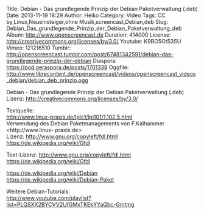 Title: Debian - Das grundlegende Prinzip der Debian Paketverwaltung (.deb)
Date: 2013-11-19 18:29
Author: Heiko
Category: Video
Tags: CC by,Linux,Neueinsteiger,ohne Musik,screencast,Debian,deb
Slug: Debian_Das_grundlegende_Prinzip_der_Debian_Paketverwaltung_deb
Album: http://www.openscreencast.de
Duration: 414000
License: http://creativecommons.org/licenses/by/3.0/
Youtube: K9BO5Gt53SU
Vimeo: 121216510
Tumblr: http://openscreencast.tumblr.com/post/67481342591/debian-das-grundlegende-prinzip-der-debian
Diaspora: https://pod.geraspora.de/posts/1701338
Oggfile: http://www.librecontent.de/openscreencast/videos/openscreencast_videos_debian/debian_deb_prinzip.ogg

Debian - Das grundlegende Prinzip der Debian Paketverwaltung (.deb)  
Lizenz: <http://creativecommons.org/licenses/by/3.0/>  
  
Textquelle:  
<http://www.linux-praxis.de/lpic1/lpi101/1.102.5.html>  
Verwendung des Debian Paketmanagements von F.Kalhammer <http://www.linux-
praxis.de>  
Lizenz: <http://www.gnu.org/copyleft/fdl.html>
<https://de.wikipedia.org/wiki/Gfdl>  
  
Text-Lizenz: <http://www.gnu.org/copyleft/fdl.html>
<https://de.wikipedia.org/wiki/Gfdl>  
  
<https://de.wikipedia.org/wiki/Debian>  
<https://de.wikipedia.org/wiki/Debian-Paket>  
  
Weitere Debian-Tutorials:  
<http://www.youtube.com/playlist?list=PLQSXX2BYCVV2UfGMxTKEkYYaQbc-Gmtmg>

